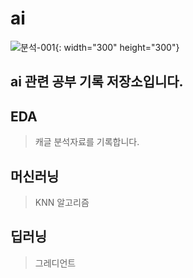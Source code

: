 # ai
![분석-001](https://user-images.githubusercontent.com/89494907/212573284-e4dab06f-c980-4553-bdb5-ece1eeebb880.png){: width="300" height="300"}
## ai 관련 공부 기록 저장소입니다.
## EDA
> 캐글 분석자료를 기록합니다.
## 머신러닝
> KNN 알고리즘
## 딥러닝
> 그레디언트
